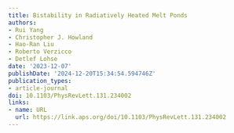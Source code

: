 ```yaml
---
title: Bistability in Radiatively Heated Melt Ponds
authors:
- Rui Yang
- Christopher J. Howland
- Hao-Ran Liu
- Roberto Verzicco
- Detlef Lohse
date: '2023-12-07'
publishDate: '2024-12-20T15:34:54.594746Z'
publication_types:
- article-journal
doi: 10.1103/PhysRevLett.131.234002
links:
- name: URL
  url: https://link.aps.org/doi/10.1103/PhysRevLett.131.234002
---
```

